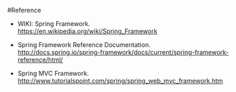 #Reference

- WIKI: Spring Framework. https://en.wikipedia.org/wiki/Spring_Framework  

- Spring Framework Reference Documentation. http://docs.spring.io/spring-framework/docs/current/spring-framework-reference/html/  

- Spring MVC Framework. http://www.tutorialspoint.com/spring/spring_web_mvc_framework.htm 





